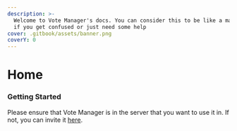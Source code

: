 ```yaml
---
description: >-
  Welcome to Vote Manager's docs. You can consider this to be like a manual for
  if you get confused or just need some help
cover: .gitbook/assets/banner.png
coverY: 0
---
```


# Home

### Getting Started

Please ensure that Vote Manager is in the server that you want to use it in. If not, you can invite it [here](https://votemanager.xyz/invite).

